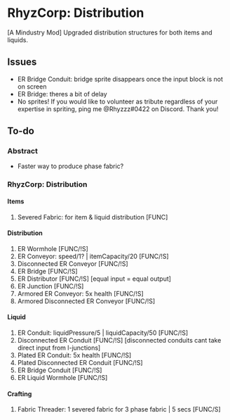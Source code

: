 # RhyzCorp: Distribution
[A Mindustry Mod] Upgraded distribution structures for both items and liquids.

## Issues
- ER Bridge Conduit: bridge sprite disappears once the input block is not on screen
- ER Bridge: theres a bit of delay
- No sprites! If you would like to volunteer as tribute regardless of your expertise in spriting, ping me @Rhyzzz#0422 on Discord. Thank you!

## To-do

### Abstract
- Faster way to produce phase fabric?

### RhyzCorp: Distribution

#### Items
1) Severed Fabric: for item & liquid distribution [FUNC]

#### Distribution
1) ER Wormhole [FUNC/!S]
2) ER Conveyor: speed/1? | itemCapacity/20 [FUNC/!S]
3) Disconnected ER Conveyor [FUNC/!S]
4) ER Bridge [FUNC/!S]
5) ER Distributor [FUNC/!S] [equal input = equal output]
6) ER Junction [FUNC/!S]
7) Armored ER Conveyor: 5x health [FUNC/!S]
8) Armored Disconnected ER Conveyor [FUNC/!S]

#### Liquid
1) ER Conduit: liquidPressure/5 | liquidCapacity/50 [FUNC/!S]
2) Disconnected ER Conduit [FUNC/!S] [disconnected conduits cant take direct input from l-junctions]
3) Plated ER Conduit: 5x health [FUNC/!S]
4) Plated Disconnected ER Conduit [FUNC/!S]
5) ER Bridge Conduit [FUNC/!S]
6) ER Liquid Wormhole [FUNC/!S]

#### Crafting
1) Fabric Threader: 1 severed fabric for 3 phase fabric | 5 secs [FUNC/S]
